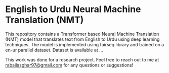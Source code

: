 # English to Urdu Neural Machine Translation (NMT)

This repository contains a Transformer based Neural Machine Translation (NMT) model that translates text from English to Urdu using deep learning techniques. The model is implemented using fairseq library and trained on a en-ur parallel dataset. Dataset is available at ... 

This work was done for a research project.
Feel free to reach out to me at rabailasghar97@gmail.com for any questions or suggestions!
